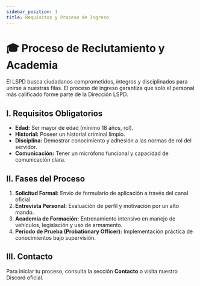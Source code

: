 ```yaml
---
sidebar_position: 1
title: Requisitos y Proceso de Ingreso
---
```


# 🎓 Proceso de Reclutamiento y Academia

El LSPD busca ciudadanos comprometidos, íntegros y disciplinados para unirse a nuestras filas. El proceso de ingreso garantiza que solo el personal más calificado forme parte de la Dirección LSPD.

## I. Requisitos Obligatorios

* **Edad:** Ser mayor de edad (mínimo 18 años, rol).
* **Historial:** Poseer un historial criminal limpio.
* **Disciplina:** Demostrar conocimiento y adhesión a las normas de rol del servidor.
* **Comunicación:** Tener un micrófono funcional y capacidad de comunicación clara.

## II. Fases del Proceso

1.  **Solicitud Formal:** Envío de formulario de aplicación a través del canal oficial.
2.  **Entrevista Personal:** Evaluación de perfil y motivación por un alto mando.
3.  **Academia de Formación:** Entrenamiento intensivo en manejo de vehículos, legislación y uso de armamento.
4.  **Periodo de Prueba (Probationary Officer):** Implementación práctica de conocimientos bajo supervisión.

## III. Contacto
Para iniciar tu proceso, consulta la sección **Contacto** o visita nuestro Discord oficial.